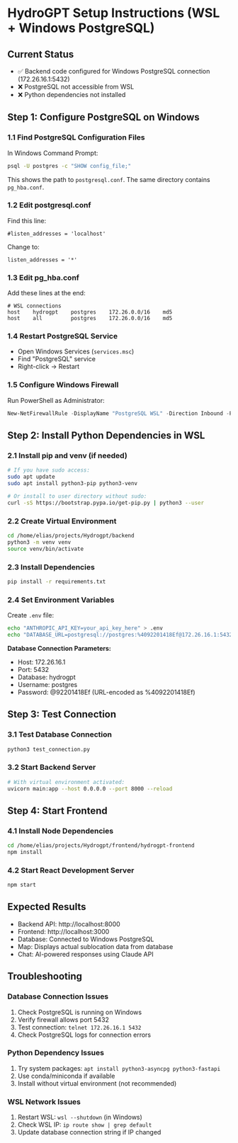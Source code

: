 # HydroGPT Setup Instructions (WSL + Windows PostgreSQL)

## Current Status
- ✅ Backend code configured for Windows PostgreSQL connection (172.26.16.1:5432)
- ❌ PostgreSQL not accessible from WSL
- ❌ Python dependencies not installed

## Step 1: Configure PostgreSQL on Windows

### 1.1 Find PostgreSQL Configuration Files
In Windows Command Prompt:
```cmd
psql -U postgres -c "SHOW config_file;"
```
This shows the path to `postgresql.conf`. The same directory contains `pg_hba.conf`.

### 1.2 Edit postgresql.conf
Find this line:
```
#listen_addresses = 'localhost'
```
Change to:
```
listen_addresses = '*'
```

### 1.3 Edit pg_hba.conf
Add these lines at the end:
```
# WSL connections
host    hydrogpt    postgres    172.26.0.0/16    md5
host    all         postgres    172.26.0.0/16    md5
```

### 1.4 Restart PostgreSQL Service
- Open Windows Services (`services.msc`)
- Find "PostgreSQL" service
- Right-click → Restart

### 1.5 Configure Windows Firewall
Run PowerShell as Administrator:
```powershell
New-NetFirewallRule -DisplayName "PostgreSQL WSL" -Direction Inbound -Protocol TCP -LocalPort 5432 -Action Allow
```

## Step 2: Install Python Dependencies in WSL

### 2.1 Install pip and venv (if needed)
```bash
# If you have sudo access:
sudo apt update
sudo apt install python3-pip python3-venv

# Or install to user directory without sudo:
curl -sS https://bootstrap.pypa.io/get-pip.py | python3 --user
```

### 2.2 Create Virtual Environment
```bash
cd /home/elias/projects/Hydrogpt/backend
python3 -m venv venv
source venv/bin/activate
```

### 2.3 Install Dependencies
```bash
pip install -r requirements.txt
```

### 2.4 Set Environment Variables
Create `.env` file:
```bash
echo "ANTHROPIC_API_KEY=your_api_key_here" > .env
echo "DATABASE_URL=postgresql://postgres:%4092201418Ef@172.26.16.1:5432/hydrogpt" >> .env
```

**Database Connection Parameters:**
- Host: 172.26.16.1
- Port: 5432
- Database: hydrogpt
- Username: postgres
- Password: @92201418Ef (URL-encoded as %4092201418Ef)

## Step 3: Test Connection

### 3.1 Test Database Connection
```bash
python3 test_connection.py
```

### 3.2 Start Backend Server
```bash
# With virtual environment activated:
uvicorn main:app --host 0.0.0.0 --port 8000 --reload
```

## Step 4: Start Frontend

### 4.1 Install Node Dependencies
```bash
cd /home/elias/projects/Hydrogpt/frontend/hydrogpt-frontend
npm install
```

### 4.2 Start React Development Server
```bash
npm start
```

## Expected Results
- Backend API: http://localhost:8000
- Frontend: http://localhost:3000
- Database: Connected to Windows PostgreSQL
- Map: Displays actual sublocation data from database
- Chat: AI-powered responses using Claude API

## Troubleshooting

### Database Connection Issues
1. Check PostgreSQL is running on Windows
2. Verify firewall allows port 5432
3. Test connection: `telnet 172.26.16.1 5432`
4. Check PostgreSQL logs for connection errors

### Python Dependency Issues
1. Try system packages: `apt install python3-asyncpg python3-fastapi`
2. Use conda/miniconda if available
3. Install without virtual environment (not recommended)

### WSL Network Issues
1. Restart WSL: `wsl --shutdown` (in Windows)
2. Check WSL IP: `ip route show | grep default`
3. Update database connection string if IP changed